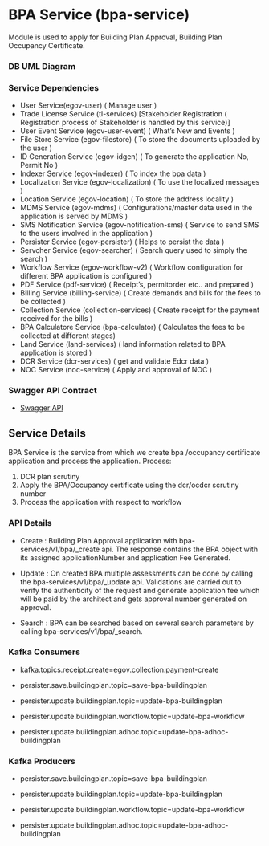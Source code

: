 
# BPA Service (bpa-service)

Module is used to apply for Building Plan Approval, Building Plan Occupancy Certificate.


### DB UML Diagram



### Service Dependencies

- User Service(egov-user)  ( Manage user )
- Trade License Service (tl-services) [Stakeholder Registration ( Registration process of Stakeholder is handled by this service)]
- User Event Service (egov-user-event) ( What’s New and Events )
- File Store Service (egov-filestore) ( To store the documents uploaded by the user )
- ID Generation Service (egov-idgen) ( To generate the application No, Permit No )
- Indexer Service (egov-indexer) ( To index the bpa data )
- Localization Service (egov-localization) ( To use the localized messages )
- Location Service (egov-location) ( To store the address locality )
- MDMS Service (egov-mdms) ( Configurations/master data used in the application is served by MDMS )
- SMS Notification Service (egov-notification-sms) ( Service to send SMS to the users involved in the application )
- Persister Service (egov-persister) ( Helps to persist the data  )
- Servcher Service (egov-searcher) ( Search query used to simply the search )
- Workflow Service (egov-workflow-v2) ( Workflow configuration for different BPA application is configured )
- PDF Service (pdf-service) ( Receipt’s, permitorder etc.. and prepared )
- Billing Service (billing-service) ( Create demands and bills for the fees to be collected )
- Collection Service (collection-services) ( Create receipt for the payment received for the bills )
- BPA Calculatore Service (bpa-calculator) ( Calculates the fees to be collected at different stages)
- Land Service (land-services) ( land information related to BPA application is stored )
- DCR Service (dcr-services) ( get and validate Edcr data ) 
- NOC Service (noc-service) ( Apply and approval of NOC )

### Swagger API Contract

- [Swagger API](https://editor.swagger.io/?url=https://raw.githubusercontent.com/upyog/UPYOG/master/municipal-services/docs/bpa/bpa-service.yaml#!/)

## Service Details

BPA Service is the service from which we create bpa /occupancy certificate application and process the application.
Process:
1. DCR plan scrutiny
2. Apply the BPA/Occupancy certificate using the dcr/ocdcr scrutiny number
3. Process the application with respect to workflow
 

### API Details

- Create : Building Plan Approval application with bpa-services/v1/bpa/_create api. The response contains the BPA object with its assigned applicationNumber  and application Fee Generated.

- Update : On created BPA multiple assessments can be done by calling the bpa-services/v1/bpa/_update api. Validations are carried out to verify the authenticity of the request and generate application fee which will be paid by the architect and gets approval number generated on approval.

- Search : BPA can be searched based on several search parameters by calling  bpa-services/v1/bpa/_search.


### Kafka Consumers
- kafka.topics.receipt.create=egov.collection.payment-create

- persister.save.buildingplan.topic=save-bpa-buildingplan

- persister.update.buildingplan.topic=update-bpa-buildingplan

- persister.update.buildingplan.workflow.topic=update-bpa-workflow

- persister.update.buildingplan.adhoc.topic=update-bpa-adhoc-buildingplan


### Kafka Producers

- persister.save.buildingplan.topic=save-bpa-buildingplan

- persister.update.buildingplan.topic=update-bpa-buildingplan

- persister.update.buildingplan.workflow.topic=update-bpa-workflow

- persister.update.buildingplan.adhoc.topic=update-bpa-adhoc-buildingplan

